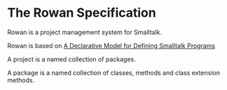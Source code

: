 # The Rowan Specification
Rowan is a project management system for Smalltalk.

Rowan is based on [A Declarative Model for Defining Smalltalk Programs][1]

A project is a named collection of packages.

A package is a named collection of classes, methods and class extension methods.

[1]: http://www.smalltalksystems.com/publications/_awss97/SSDCL1.HTM
